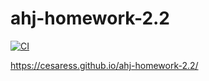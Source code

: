 # ahj-homework-2.2

[![CI](https://github.com/Cesaress/ahj-homework-2.2/actions/workflows/main.yml/badge.svg)](https://ci.appveyor.com/project/Cesaress/ahj-homework-2.2)

https://cesaress.github.io/ahj-homework-2.2/
